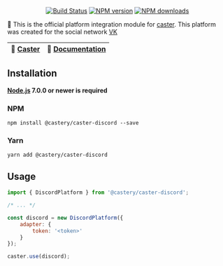 <p align="center">
<a href="https://travis-ci.org/castery/caster-discord"><img src="https://img.shields.io/travis/castery/caster-discord.svg?style=flat-square" alt="Build Status"></a>
<a href="https://www.npmjs.com/@castery/caster-discord"><img src="https://img.shields.io/npm/v/@castery/caster-discord.svg?style=flat-square" alt="NPM version"></a>
<a href="https://www.npmjs.com/package/@castery/caster-discord"><img src="https://img.shields.io/npm/dt/@castery/caster-discord.svg?style=flat-square" alt="NPM downloads"></a>
</p>

🤖 This is the official platform integration module for [caster](https://github.com/castery/caster). This platform was created for the social network [VK](https://vk.com)

| 🤖 [Caster](https://github.com/castery/caster) | 📖 [Documentation](docs/) |
|------------------------------------------------|----------------------------|

## Installation
**[Node.js](https://nodejs.org/) 7.0.0 or newer is required**  
### NPM
```shell
npm install @castery/caster-discord --save
```
### Yarn
```shell
yarn add @castery/caster-discord
```

## Usage
```js
import { DiscordPlatform } from '@castery/caster-discord';

/* ... */

const discord = new DiscordPlatform({
	adapter: {
		token: '<token>'
	}
});

caster.use(discord);
```
